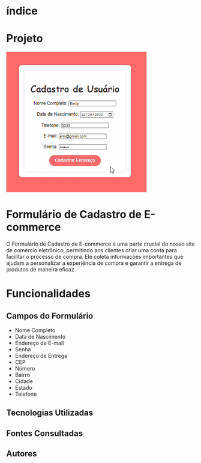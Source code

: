 # índice


# Projeto
![img](img/Gravando%202023-10-25%20124325.gif)

# Formulário de Cadastro de E-commerce
O Formulário de Cadastro de E-commerce é uma parte crucial do nosso site de comércio eletrônico, permitindo aos clientes criar uma conta para facilitar o processo de compra. Ele coleta informações importantes que ajudam a personalizar a experiência de compra e garantir a entrega de produtos de maneira eficaz.

# Funcionalidades


## Campos do Formulário
* Nome Completo
* Data de Nascimento
* Endereço de E-mail
* Senha
* Endereço de Entrega
* CEP
* Número
* Bairro
* Cidade
* Estado
* Telefone

## Tecnologias Utilizadas

## Fontes Consultadas

## Autores


